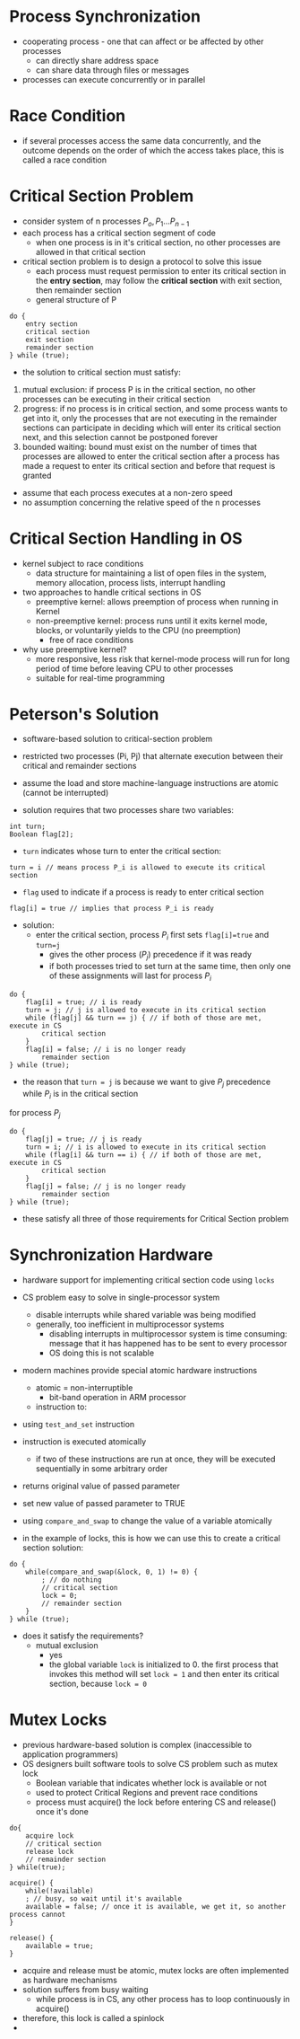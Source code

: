 # Process Synchronization

- cooperating process - one that can affect or be affected by other processes
	- can directly share address space
	- can share data through files or messages
- processes can execute concurrently or in parallel


# Race Condition 
- if several processes access the same data concurrently, and the outcome depends on the order of which the access takes place, this is called a race condition

# Critical Section Problem
- consider system of n processes $P_{o}, P_{1}\dots P_{n-1}$
- each process has a critical section segment of code
	- when one process is in it's critical section, no other processes are allowed in that critical section
- critical section problem is to design a protocol to solve this issue
	- each process must request permission to enter its critical section in the **entry section**, may follow the **critical section** with exit section, then remainder section
	- general structure of P
```
do {
	entry section
	critical section
	exit section
	remainder section
} while (true);
```


- the solution to critical section must satisfy:
1. mutual exclusion: if process P is in the critical section, no other processes can be executing in their critical section
2. progress: if no process is in critical section, and some process wants to get into it, only the processes that are not executing in the remainder sections can participate in deciding which will enter its critical section next, and this selection cannot be postponed forever
3. bounded waiting: bound must exist on the number of times that processes are allowed to enter the critical section after a process has made a request to enter its critical section and before that request is granted

- assume that each process executes at a non-zero speed
- no assumption concerning the relative speed of the n processes

# Critical Section Handling in OS 
- kernel subject to race conditions
	- data structure for maintaining a list of open files in the system, memory allocation, process lists, interrupt handling
- two approaches to handle critical sections in OS 
	- preemptive kernel: allows preemption of process when running in Kernel
	- non-preemptive kernel: process runs until it exits kernel mode, blocks, or voluntarily yields to the CPU (no preemption)
		- free of race conditions
- why use preemptive kernel?
	- more responsive, less risk that kernel-mode process will run for long period of time before leaving CPU to other processes
	- suitable for real-time programming 

# Peterson's Solution 
- software-based solution to critical-section problem
- restricted two processes (Pi, Pj) that alternate execution between their critical and remainder sections

- assume the load and store machine-language instructions are atomic (cannot be interrupted)
- solution requires that two processes share two variables:
```
int turn;
Boolean flag[2];
```
- `turn` indicates whose turn to enter the critical section:
```
turn = i // means process P_i is allowed to execute its critical section
```
- `flag` used to indicate if a process is ready to enter critical section
```
flag[i] = true // implies that process P_i is ready
```

- solution: 
	- enter the critical section, process $P_{i}$ first sets `flag[i]=true` and `turn=j`
		- gives the other process ($P_{j}$) precedence if it was ready
		- if both processes tried to set turn at the same time, then only one of these assignments will last
for process $P_{i}$
```
do {
	flag[i] = true; // i is ready
	turn = j; // j is allowed to execute in its critical section
	while (flag[j] && turn == j) { // if both of those are met, execute in CS
		critical section
	}
	flag[i] = false; // i is no longer ready
		remainder section
} while (true);
```
- the reason that `turn = j` is because we want to give $P_{j}$ precedence while $P_{i}$ is in the critical section

for process $P_{j}$
```
do {
	flag[j] = true; // j is ready
	turn = i; // i is allowed to execute in its critical section
	while (flag[i] && turn == i) { // if both of those are met, execute in CS
		critical section
	}
	flag[j] = false; // j is no longer ready
		remainder section
} while (true);
```

- these satisfy all three of those requirements for Critical Section problem


# Synchronization Hardware
- hardware support for implementing critical section code using `locks`
- CS problem easy to solve in single-processor system
	- disable interrupts while shared variable was being modified
	- generally, too inefficient in multiprocessor systems
		- disabling interrupts in multiprocessor system is time consuming: message that it has happened has to be sent to every processor
		- OS doing this is not scalable
- modern machines provide special atomic hardware instructions
	- atomic = non-interruptible
		- bit-band operation in ARM processor
	- instruction to: 

- using `test_and_set` instruction
- instruction is executed atomically
	- if two of these instructions are run at once, they will be executed sequentially in some arbitrary order
- returns original value of passed parameter
- set new value of passed parameter to TRUE



- using `compare_and_swap` to change the value of a variable atomically
- in the example of locks, this is how we can use this to create a critical section solution:

```
do {
	while(compare_and_swap(&lock, 0, 1) != 0) {
		; // do nothing
		// critical section
		lock = 0;
		// remainder section
	}
} while (true);
```
- does it satisfy the requirements?
	- mutual exclusion
		- yes
		- the global variable `lock` is initialized to 0. the first process that invokes this method will set `lock = 1` and then enter its critical section, because `lock = 0`
# Mutex Locks 
- previous hardware-based solution is complex (inaccessible to application programmers)
- OS designers built software tools to solve CS problem such as mutex lock
	- Boolean variable that indicates whether lock is available or not
	- used to protect Critical Regions and prevent race conditions
	- process must acquire() the lock before entering CS and release() once it's done

```
do{
	acquire lock
	// critical section
	release lock
	// remainder section
} while(true);
```

```
acquire() {
	while(!available)
	; // busy, so wait until it's available
	available = false; // once it is available, we get it, so another process cannot
}
```

```
release() {
	available = true;
}
```

- acquire and release must be atomic, mutex locks are often implemented as hardware mechanisms
- solution suffers from busy waiting
	- while process is in CS, any other process has to loop continuously in acquire()
- therefore, this lock is called a spinlock
- 